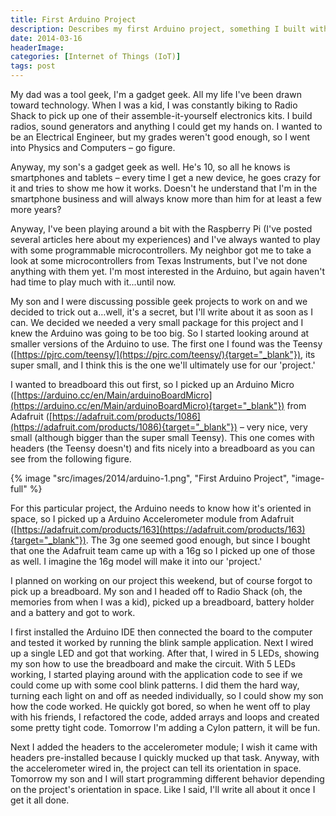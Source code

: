 ```yaml
---
title: First Arduino Project
description: Describes my first Arduino project, something I built with my son. 
date: 2014-03-16
headerImage: 
categories: [Internet of Things (IoT)]
tags: post
---
```


My dad was a tool geek, I'm a gadget geek. All my life I've been drawn toward technology. When I was a kid, I was constantly biking to Radio Shack to pick up one of their assemble-it-yourself electronics kits. I build radios, sound generators and anything I could get my hands on. I wanted to be an Electrical Engineer, but my grades weren't good enough, so I went into Physics and Computers – go figure.

Anyway, my son's a gadget geek as well. He's 10, so all he knows is smartphones and tablets – every time I get a new device, he goes crazy for it and tries to show me how it works. Doesn't he understand that I'm in the smartphone business and will always know more than him for at least a few more years?

Anyway, I've been playing around a bit with the Raspberry Pi (I've posted several articles here about my experiences) and I've always wanted to play with some programmable microcontrollers. My neighbor got me to take a look at some microcontrollers from Texas Instruments, but I've not done anything with them yet. I'm most interested in the Arduino, but again haven't had time to play much with it...until now.

My son and I were discussing possible geek projects to work on and we decided to trick out a…well, it's a secret, but I'll write about it as soon as I can. We decided we needed a very small package for this project and I knew the Arduino was going to be too big. So I started looking around at smaller versions of the Arduino to use. The first one I found was the Teensy ([https://pjrc.com/teensy/](https://pjrc.com/teensy/){target="_blank"}), its super small, and I think this is the one we'll ultimately use for our 'project.'  

I wanted to breadboard this out first, so I picked up an Arduino Micro ([https://arduino.cc/en/Main/arduinoBoardMicro](https://arduino.cc/en/Main/arduinoBoardMicro){target="_blank"}) from Adafruit ([https://adafruit.com/products/1086](https://adafruit.com/products/1086){target="_blank"}) – very nice, very small (although bigger than the super small Teensy). This one comes with headers (the Teensy doesn't) and fits nicely into a breadboard as you can see from the following figure.

{% image "src/images/2014/arduino-1.png", "First Arduino Project", "image-full" %}

For this particular project, the Arduino needs to know how it's oriented in space, so I picked up a Arduino Accelerometer module from Adafruit ([https://adafruit.com/products/163](https://adafruit.com/products/163){target="_blank"}). The 3g one seemed good enough, but since I bought that one the Adafruit team came up with a 16g so I picked up one of those as well. I imagine the 16g model will make it into our 'project.'

I planned on working on our project this weekend, but of course forgot to pick up a breadboard. My son and I headed off to Radio Shack (oh, the memories from when I was a kid), picked up a breadboard, battery holder and a battery and got to work.  

I first installed the Arduino IDE then connected the board to the computer and tested it worked by running the blink sample application. Next I wired up a single LED and got that working. After that, I wired in 5 LEDs, showing my son how to use the breadboard and make the circuit. With 5 LEDs working, I started playing around with the application code to see if we could come up with some cool blink patterns. I did them the hard way, turning each light on and off as needed individually, so I could show my son how the code worked. He quickly got bored, so when he went off to play with his friends, I refactored the code, added arrays and loops and created some pretty tight code. Tomorrow I'm adding a Cylon pattern, it will be fun.

Next I added the headers to the accelerometer module; I wish it came with headers pre-installed because I quickly mucked up that task. Anyway, with the accelerometer wired in, the project can tell its orientation in space. Tomorrow my son and I will start programming different behavior depending on the project's orientation in space. Like I said, I'll write all about it once I get it all done.